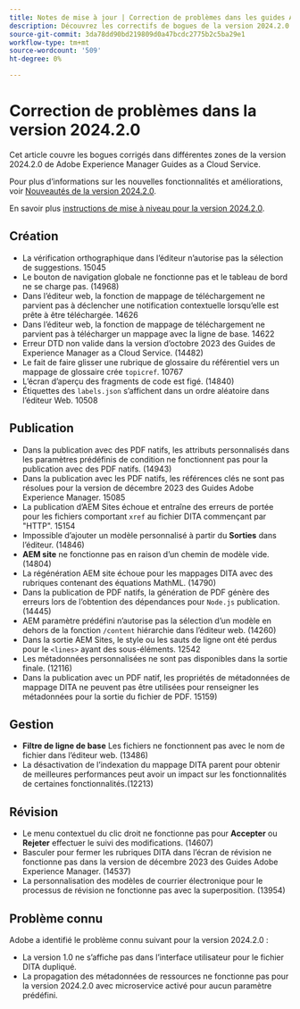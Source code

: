 ```yaml
---
title: Notes de mise à jour | Correction de problèmes dans les guides Adobe Experience Manager, version 2024.2.0
description: Découvrez les correctifs de bogues de la version 2024.2.0 de Adobe Experience Manager Guides as a Cloud Service.
source-git-commit: 3da78dd90bd219809d0a47bcdc2775b2c5ba29e1
workflow-type: tm+mt
source-wordcount: '509'
ht-degree: 0%

---
```


# Correction de problèmes dans la version 2024.2.0

Cet article couvre les bogues corrigés dans différentes zones de la version 2024.2.0 de Adobe Experience Manager Guides as a Cloud Service.

Pour plus d’informations sur les nouvelles fonctionnalités et améliorations, voir [Nouveautés de la version 2024.2.0](whats-new-2024-2-0.md).

En savoir plus [instructions de mise à niveau pour la version 2024.2.0](upgrade-instructions-2024-2-0.md).



## Création

- La vérification orthographique dans l’éditeur n’autorise pas la sélection de suggestions. 15045
- Le bouton de navigation globale ne fonctionne pas et le tableau de bord ne se charge pas. (14968)
- Dans l’éditeur web, la fonction de mappage de téléchargement ne parvient pas à déclencher une notification contextuelle lorsqu’elle est prête à être téléchargée. 14626
- Dans l’éditeur web, la fonction de mappage de téléchargement ne parvient pas à télécharger un mappage avec la ligne de base. 14622
- Erreur DTD non valide dans la version d’octobre 2023 des Guides de Experience Manager as a Cloud Service. (14482)
- Le fait de faire glisser une rubrique de glossaire du référentiel vers un mappage de glossaire crée `topicref`. 10767
- L’écran d’aperçu des fragments de code est figé. (14840)
- Étiquettes des `labels.json` s’affichent dans un ordre aléatoire dans l’éditeur Web. 10508

## Publication

- Dans la publication avec des PDF natifs, les attributs personnalisés dans les paramètres prédéfinis de condition ne fonctionnent pas pour la publication avec des PDF natifs. (14943)
- Dans la publication avec les PDF natifs, les références clés ne sont pas résolues pour la version de décembre 2023 des Guides Adobe Experience Manager. 15085
- La publication d’AEM Sites échoue et entraîne des erreurs de portée pour les fichiers comportant `xref` au fichier DITA commençant par &quot;HTTP&quot;. 15154
- Impossible d’ajouter un modèle personnalisé à partir du **Sorties** dans l’éditeur. (14846)
- **AEM site** ne fonctionne pas en raison d’un chemin de modèle vide. (14804)
- La régénération AEM site échoue pour les mappages DITA avec des rubriques contenant des équations MathML. (14790)
- Dans la publication de PDF natifs, la génération de PDF génère des erreurs lors de l’obtention des dépendances pour `Node.js` publication. (14445)
- AEM paramètre prédéfini n’autorise pas la sélection d’un modèle en dehors de la fonction `/content` hiérarchie dans l’éditeur web. (14260)
- Dans la sortie AEM Sites, le style ou les sauts de ligne ont été perdus pour le `<lines>` ayant des sous-éléments. 12542
- Les métadonnées personnalisées ne sont pas disponibles dans la sortie finale. (12116)
- Dans la publication avec un PDF natif, les propriétés de métadonnées de mappage DITA ne peuvent pas être utilisées pour renseigner les métadonnées pour la sortie du fichier de PDF. 15159)



## Gestion

- **Filtre de ligne de base** Les fichiers ne fonctionnent pas avec le nom de fichier dans l’éditeur web. (13486)
- La désactivation de l’indexation du mappage DITA parent pour obtenir de meilleures performances peut avoir un impact sur les fonctionnalités de certaines fonctionnalités.(12213)


## Révision

- Le menu contextuel du clic droit ne fonctionne pas pour **Accepter** ou **Rejeter** effectuer le suivi des modifications. (14607)
- Basculer pour fermer les rubriques DITA dans l’écran de révision ne fonctionne pas dans la version de décembre 2023 des Guides Adobe Experience Manager. (14537)
- La personnalisation des modèles de courrier électronique pour le processus de révision ne fonctionne pas avec la superposition. (13954)

## Problème connu

Adobe a identifié le problème connu suivant pour la version 2024.2.0 :

- La version 1.0 ne s’affiche pas dans l’interface utilisateur pour le fichier DITA dupliqué.
- La propagation des métadonnées de ressources ne fonctionne pas pour la version 2024.2.0 avec microservice activé pour aucun paramètre prédéfini.


